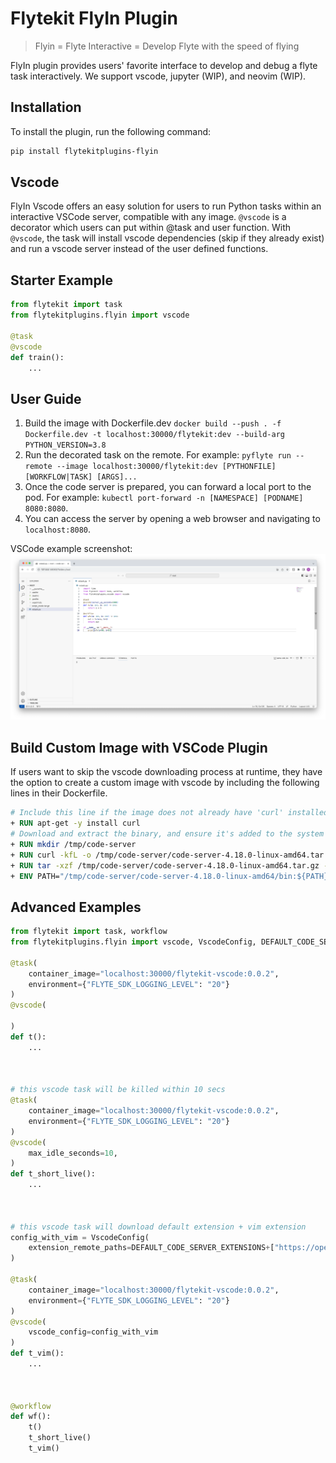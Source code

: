 # Flytekit FlyIn Plugin

> Flyin = Flyte Interactive = Develop Flyte with the speed of flying

FlyIn plugin provides users' favorite interface to develop and debug a flyte task interactively. We support vscode, jupyter (WIP), and neovim (WIP).

## Installation

To install the plugin, run the following command:

```bash
pip install flytekitplugins-flyin
```

## Vscode

FlyIn Vscode offers an easy solution for users to run Python tasks within an interactive VSCode server, compatible with any image. `@vscode` is a decorator which users can put within @task and user function. With `@vscode`, the task will install vscode dependencies (skip if they already exist) and run a vscode server instead of the user defined functions.


## Starter Example
```python
from flytekit import task
from flytekitplugins.flyin import vscode

@task
@vscode
def train():
    ...
```

## User Guide
1. Build the image with Dockerfile.dev `docker build --push . -f Dockerfile.dev -t localhost:30000/flytekit:dev --build-arg PYTHON_VERSION=3.8`
2. Run the decorated task on the remote. For example: `pyflyte run --remote --image localhost:30000/flytekit:dev [PYTHONFILE] [WORKFLOW|TASK] [ARGS]...`
3. Once the code server is prepared, you can forward a local port to the pod. For example: `kubectl port-forward -n [NAMESPACE] [PODNAME] 8080:8080`.
4. You can access the server by opening a web browser and navigating to `localhost:8080`.

VSCode example screenshot:
<img src="./docs/example.png">

## Build Custom Image with VSCode Plugin
If users want to skip the vscode downloading process at runtime, they have the option to create a custom image with vscode by including the following lines in their Dockerfile.
```Dockerfile
# Include this line if the image does not already have 'curl' installed.
+ RUN apt-get -y install curl
# Download and extract the binary, and ensure it's added to the system's $PATH.
+ RUN mkdir /tmp/code-server
+ RUN curl -kfL -o /tmp/code-server/code-server-4.18.0-linux-amd64.tar.gz https://github.com/coder/code-server/releases/download/v4.18.0/code-server-4.18.0-linux-amd64.tar.gz
+ RUN tar -xzf /tmp/code-server/code-server-4.18.0-linux-amd64.tar.gz -C /tmp/code-server/
+ ENV PATH="/tmp/code-server/code-server-4.18.0-linux-amd64/bin:${PATH}"
```

## Advanced Examples

```python
from flytekit import task, workflow
from flytekitplugins.flyin import vscode, VscodeConfig, DEFAULT_CODE_SERVER_EXTENSIONS

@task(
    container_image="localhost:30000/flytekit-vscode:0.0.2",
    environment={"FLYTE_SDK_LOGGING_LEVEL": "20"}
)
@vscode(

)
def t():
    ...



# this vscode task will be killed within 10 secs
@task(
    container_image="localhost:30000/flytekit-vscode:0.0.2",
    environment={"FLYTE_SDK_LOGGING_LEVEL": "20"}
)
@vscode(
    max_idle_seconds=10,
)
def t_short_live():
    ...



# this vscode task will download default extension + vim extension
config_with_vim = VscodeConfig(
    extension_remote_paths=DEFAULT_CODE_SERVER_EXTENSIONS+["https://open-vsx.org/api/vscodevim/vim/1.27.0/file/vscodevim.vim-1.27.0.vsix"]
)

@task(
    container_image="localhost:30000/flytekit-vscode:0.0.2",
    environment={"FLYTE_SDK_LOGGING_LEVEL": "20"}
)
@vscode(
    vscode_config=config_with_vim
)
def t_vim():
    ...



@workflow
def wf():
    t()
    t_short_live()
    t_vim()
```
